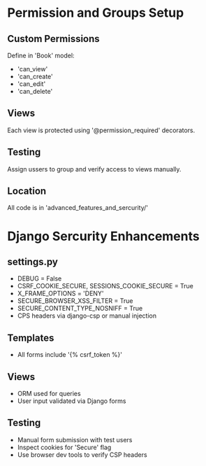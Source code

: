 #  Permission and Groups Setup

## Custom Permissions
Define in 'Book' model:
- 'can_view'
- 'can_create'
- 'can_edit'
- 'can_delete'

## Views
Each view is protected using '@permission_required' decorators.

## Testing 
Assign ussers to group and verify access to views manually.

## Location 
All code is in 'advanced_features_and_sercurity/'

#  Django Sercurity Enhancements

## settings.py
- DEBUG = False
- CSRF_COOKIE_SECURE, SESSIONS_COOKIE_SECURE = True
- X_FRAME_OPTIONS = 'DENY'
- SECURE_BROWSER_XSS_FILTER = True
- SECURE_CONTENT_TYPE_NOSNIFF = True
- CPS headers via django-csp or manual injection

## Templates
- All forms include '{% csrf_token %}'

## Views
- ORM used for queries
- User input validated via Django forms

## Testing
- Manual form submission with test users
- Inspect cookies for 'Secure' flag
- Use browser dev tools to verify CSP headers
